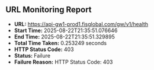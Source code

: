 ## URL Monitoring Report

- **URL:** https://api-gw1-prod1.fisglobal.com/gw/v1/health
- **Start Time:** 2025-08-22T21:35:51.076646
- **End Time:** 2025-08-22T21:35:51.329895
- **Total Time Taken:** 0.253249 seconds
- **HTTP Status Code:** 403
- **Status:** Failure
- **Failure Reason:** HTTP Status Code: 403
